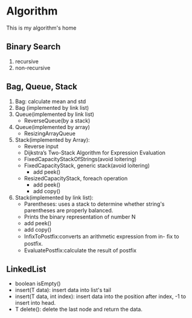 # Algorithm
This is my algorithm's home

## Binary Search

1. recursive
2. non-recursive


## Bag, Queue, Stack

1. Bag: calculate mean and std
2. Bag (implemented by link list)
3. Queue(implemented by link list)
   * ReverseQueue(by a stack)
4. Queue(implemented by array)
   * ResizingArrayQueue
5. Stack(implemented by Array): 
   * Reverse input 
   * Dijkstra’s Two-Stack Algorithm for Expression Evaluation
   * FixedCapacityStackOfStrings(avoid loitering)
   * FixedCapacityStack, generic stack(avoid loitering)
     * add peek()
   * ResizedCapacityStack, foreach operation
     * add peek()
     * add copy()
6. Stack(implemented by link list):
   * Parentheses: uses a stack to determine whether string's parentheses are properly balanced.
   * Prints the binary representation of number N 
   * add peek()
   * add copy()
   * InfixToPostfix:converts an arithmetic expression from in- ﬁx to postﬁx.
   * EvaluatePostfix:calculate the result of postfix

## LinkedList

* boolean isEmpty()
* insert(T data): insert data into list's tail
* insert(T data, int index): insert data into the position after index, -1 to insert into head.
* T delete(): delete the last node and return the data.